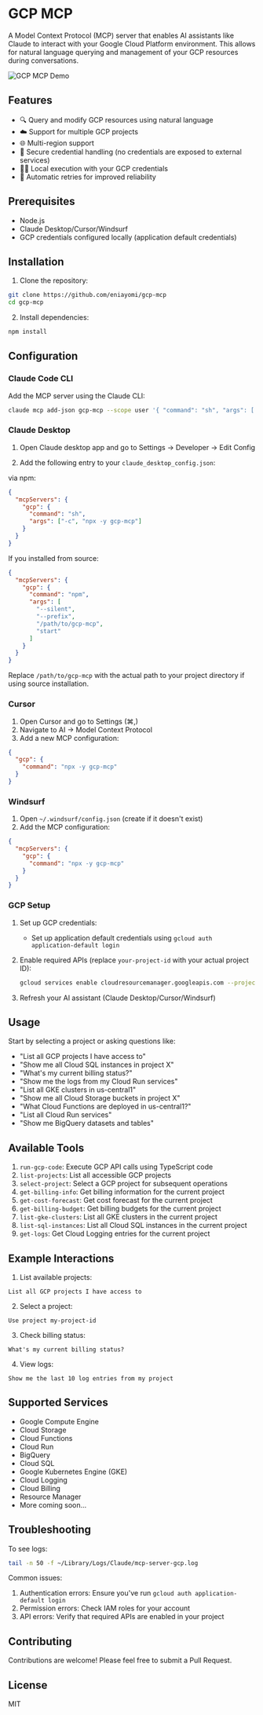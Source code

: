 # GCP MCP

A Model Context Protocol (MCP) server that enables AI assistants like Claude to interact with your Google Cloud Platform environment. This allows for natural language querying and management of your GCP resources during conversations.

![GCP MCP Demo](images/claude.png)

## Features

* 🔍 Query and modify GCP resources using natural language
* ☁️ Support for multiple GCP projects
* 🌐 Multi-region support
* 🔐 Secure credential handling (no credentials are exposed to external services)
* 🏃‍♂️ Local execution with your GCP credentials
* 🔄 Automatic retries for improved reliability

## Prerequisites

* Node.js
* Claude Desktop/Cursor/Windsurf
* GCP credentials configured locally (application default credentials)

## Installation

1. Clone the repository:
```bash
git clone https://github.com/eniayomi/gcp-mcp
cd gcp-mcp
```

2. Install dependencies:
```bash
npm install
```

## Configuration

### Claude Code CLI

Add the MCP server using the Claude CLI:
```bash
claude mcp add-json gcp-mcp --scope user '{ "command": "sh", "args": [ "-c", "npx -y gcp-mcp" ] }'
```

### Claude Desktop

1. Open Claude desktop app and go to Settings -> Developer -> Edit Config

2. Add the following entry to your `claude_desktop_config.json`:

via npm:
```json
{
  "mcpServers": {
    "gcp": {
      "command": "sh",
      "args": ["-c", "npx -y gcp-mcp"]
    }
  }
}
```

If you installed from source:
```json
{
  "mcpServers": {
    "gcp": {
      "command": "npm",
      "args": [
        "--silent",
        "--prefix",
        "/path/to/gcp-mcp",
        "start"
      ]
    }
  }
}
```

Replace `/path/to/gcp-mcp` with the actual path to your project directory if using source installation.

### Cursor

1. Open Cursor and go to Settings (⌘,)
2. Navigate to AI -> Model Context Protocol
3. Add a new MCP configuration:
```json
{
  "gcp": {
    "command": "npx -y gcp-mcp"
  }
}
```

### Windsurf

1. Open `~/.windsurf/config.json` (create if it doesn't exist)
2. Add the MCP configuration:
```json
{
  "mcpServers": {
    "gcp": {
      "command": "npx -y gcp-mcp"
    }
  }
}
```

### GCP Setup

1. Set up GCP credentials:
   - Set up application default credentials using `gcloud auth application-default login`

2. Enable required APIs (replace `your-project-id` with your actual project ID):
   ```bash
   gcloud services enable cloudresourcemanager.googleapis.com --project=your-project-id
   ```

3. Refresh your AI assistant (Claude Desktop/Cursor/Windsurf)

## Usage

Start by selecting a project or asking questions like:
* "List all GCP projects I have access to"
* "Show me all Cloud SQL instances in project X"
* "What's my current billing status?"
* "Show me the logs from my Cloud Run services"
* "List all GKE clusters in us-central1"
* "Show me all Cloud Storage buckets in project X"
* "What Cloud Functions are deployed in us-central1?"
* "List all Cloud Run services"
* "Show me BigQuery datasets and tables"

## Available Tools

1. `run-gcp-code`: Execute GCP API calls using TypeScript code
2. `list-projects`: List all accessible GCP projects
3. `select-project`: Select a GCP project for subsequent operations
4. `get-billing-info`: Get billing information for the current project
5. `get-cost-forecast`: Get cost forecast for the current project
6. `get-billing-budget`: Get billing budgets for the current project
7. `list-gke-clusters`: List all GKE clusters in the current project
8. `list-sql-instances`: List all Cloud SQL instances in the current project
9. `get-logs`: Get Cloud Logging entries for the current project

## Example Interactions

1. List available projects:
```
List all GCP projects I have access to
```

2. Select a project:
```
Use project my-project-id
```

3. Check billing status:
```
What's my current billing status?
```

4. View logs:
```
Show me the last 10 log entries from my project
```

## Supported Services

* Google Compute Engine
* Cloud Storage
* Cloud Functions
* Cloud Run
* BigQuery
* Cloud SQL
* Google Kubernetes Engine (GKE)
* Cloud Logging
* Cloud Billing
* Resource Manager
* More coming soon...

## Troubleshooting

To see logs:
```bash
tail -n 50 -f ~/Library/Logs/Claude/mcp-server-gcp.log
```

Common issues:
1. Authentication errors: Ensure you've run `gcloud auth application-default login`
2. Permission errors: Check IAM roles for your account
3. API errors: Verify that required APIs are enabled in your project

## Contributing

Contributions are welcome! Please feel free to submit a Pull Request. 

## License

MIT 